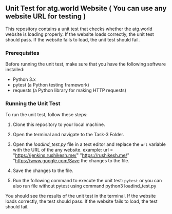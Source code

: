 ## Unit Test for atg.world Website ( You can use any website URL for testing )
This repository contains a unit test that checks whether the atg.world website is loading properly. If the website loads correctly, the unit test should pass. If the website fails to load, the unit test should fail.

### Prerequisites
Before running the unit test, make sure that you have the following software installed:

- Python 3.x
- pytest (a Python testing framework)
- requests (a Python library for making HTTP requests)

### Running the Unit Test
To run the unit test, follow these steps:

1) Clone this repository to your local machine.

2) Open the terminal and navigate to the Task-3 Folder.

3) Open the *loadind_test.py* file in a text editor and replace the `url` variable with the URL of the any website.
example: url = "https://jenkins.rushikesh.me/" "https://rushikesh.me/" "https://www.google.com/Save the changes to the file.

4) Save the changes to the file.

5) Run the following command to execute the unit test: `pytest` or you can also run file without pytest using command python3 loadind_test.py

You should see the results of the unit test in the terminal. If the website loads correctly, the test should pass. If the website fails to load, the test should fail.
